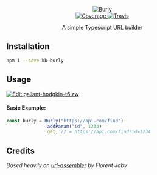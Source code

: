 <p align="center">
  <img src="https://images.128keaton.com/burly.png" alt="Burly">
  <br>
  <a href="https://coveralls.io/github/128keaton/burly?branch=master">
    <img src="https://coveralls.io/repos/github/128keaton/burly/badge.svg?branch=master" alt="Coverage">
  </a>
  
  <a href="https://travis-ci.com/128keaton/burly">
    <img src="https://travis-ci.com/128keaton/burly.svg?branch=master" alt="Travis">
  </a>

  <p align="center">A simple Typescript URL builder<p>
</p>

## Installation

```sh
npm i --save kb-burly
```

## Usage
[![Edit gallant-hodgkin-t6lzw](https://codesandbox.io/static/img/play-codesandbox.svg)](https://codesandbox.io/s/gallant-hodgkin-t6lzw?fontsize=14)
#### Basic Example:

```ts
const burly = Burly("https://api.com/find")
              .addParam("id", 1234)
              .get; // = https://api.com/find?id=1234
```

## Credits

_Based heavily on [url-assembler](https://github.com/Floby/node-url-assembler) by Florent Jaby_
